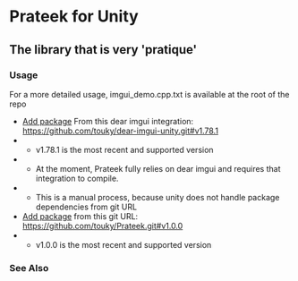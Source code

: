 # Prateek for Unity

## The library that is very 'pratique'

### Usage

For a more detailed usage, imgui_demo.cpp.txt is available at the root of the repo

- [Add package](https://docs.unity3d.com/Manual/upm-ui-giturl.html) From this dear imgui integration: https://github.com/touky/dear-imgui-unity.git#v1.78.1
- - v1.78.1 is the most recent and supported version
- - At the moment, Prateek fully relies on dear imgui and requires that integration to compile.
- - This is a manual process, because unity does not handle package dependencies from git URL
- [Add package](https://docs.unity3d.com/Manual/upm-ui-giturl.html) from this git URL: https://github.com/touky/Prateek.git#v1.0.0
- - v1.0.0 is the most recent and supported version

### See Also
 
